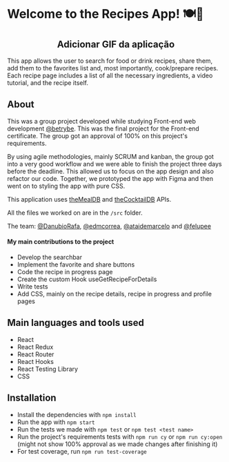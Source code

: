 # Welcome to the Recipes App! :plate_with_cutlery::wine_glass:

<div align='center'>

## Adicionar GIF da aplicação

</div>

This app allows the user to search for food or drink recipes, share them, add them to the favorites list and, most importantly, cook/prepare recipes. Each recipe page includes a list of all the necessary ingredients, a video tutorial, and the recipe itself.

## About

This was a group project developed while studying Front-end web development [@betrybe](https://github.com/betrybe). This was the final project for the Front-end certificate. The group got an approval of 100% on this project's requirements.

By using agile methodologies, mainly SCRUM and kanban, the group got into a very good workflow and we were able to finish the project three days before the deadline. This allowed us to focus on the app design and also refactor our code. Together, we prototyped the app with Figma and then went on to styling the app with pure CSS. 

This application uses [theMealDB](https://www.themealdb.com/) and [theCocktailDB](https://www.thecocktaildb.com/) APIs. 

All the files we worked on are in the ```/src``` folder.

The team: [@DanubioRafa](https://github.com/DanubioRafa), [@edmcorrea](https://github.com/edmcorrea), [@ataidemarcelo](https://github.com/ataidemarcelo) and [@felupee](https://github.com/felupee) 

#### My main contributions to the project
 - Develop the searchbar
 - Implement the favorite and share buttons
 - Code the recipe in progress page
 - Create the custom Hook useGetRecipeForDetails
 - Write tests
 - Add CSS, mainly on the recipe details, recipe in progress and profile pages


## Main languages and tools used

- React
- React Redux
- React Router
- React Hooks
- React Testing Library
- CSS

## Installation

- Install the dependencies with ``` npm install ```
- Run the app with ```npm start```
- Run the tests we made with ```npm test``` or ```npm test <test name>```
- Run the project's requirements tests with ```npm run cy``` or ```npm run cy:open``` (might not show 100% approval as we made changes after finishing it)
- For test coverage, run ```npm run test-coverage```
